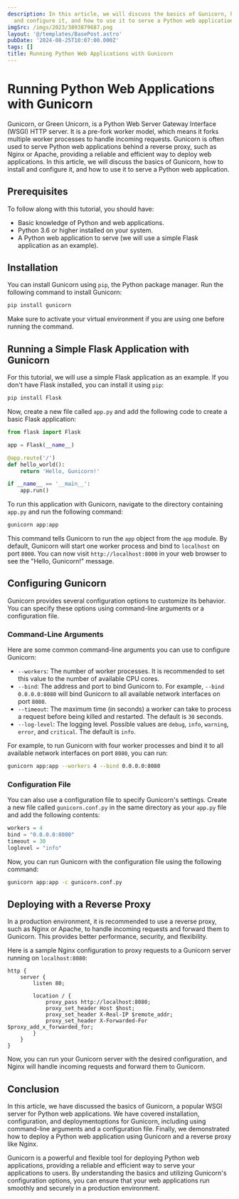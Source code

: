 ```yaml
---
description: In this article, we will discuss the basics of Gunicorn, how to install
  and configure it, and how to use it to serve a Python web application
imgSrc: /imgs/2023/3893879687.png
layout: '@/templates/BasePost.astro'
pubDate: '2024-08-25T10:07:00.000Z'
tags: []
title: Running Python Web Applications with Gunicorn
---
```


# Running Python Web Applications with Gunicorn

Gunicorn, or Green Unicorn, is a Python Web Server Gateway Interface (WSGI) HTTP server. It is a pre-fork worker model, which means it forks multiple worker processes to handle incoming requests. Gunicorn is often used to serve Python web applications behind a reverse proxy, such as Nginx or Apache, providing a reliable and efficient way to deploy web applications. In this article, we will discuss the basics of Gunicorn, how to install and configure it, and how to use it to serve a Python web application.

## Prerequisites

To follow along with this tutorial, you should have:

- Basic knowledge of Python and web applications.
- Python 3.6 or higher installed on your system.
- A Python web application to serve (we will use a simple Flask application as an example).

## Installation

You can install Gunicorn using `pip`, the Python package manager. Run the following command to install Gunicorn:

```bash
pip install gunicorn
```

Make sure to activate your virtual environment if you are using one before running the command.

## Running a Simple Flask Application with Gunicorn

For this tutorial, we will use a simple Flask application as an example. If you don't have Flask installed, you can install it using `pip`:

```bash
pip install Flask
```

Now, create a new file called `app.py` and add the following code to create a basic Flask application:

```python
from flask import Flask

app = Flask(__name__)

@app.route('/')
def hello_world():
    return 'Hello, Gunicorn!'

if __name__ == '__main__':
    app.run()
```

To run this application with Gunicorn, navigate to the directory containing `app.py` and run the following command:

```bash
gunicorn app:app
```

This command tells Gunicorn to run the `app` object from the `app` module. By default, Gunicorn will start one worker process and bind to `localhost` on port `8000`. You can now visit `http://localhost:8000` in your web browser to see the "Hello, Gunicorn!" message.

## Configuring Gunicorn

Gunicorn provides several configuration options to customize its behavior. You can specify these options using command-line arguments or a configuration file.

### Command-Line Arguments

Here are some common command-line arguments you can use to configure Gunicorn:

- `--workers`: The number of worker processes. It is recommended to set this value to the number of available CPU cores.
- `--bind`: The address and port to bind Gunicorn to. For example, `--bind 0.0.0.0:8080` will bind Gunicorn to all available network interfaces on port `8080`.
- `--timeout`: The maximum time (in seconds) a worker can take to process a request before being killed and restarted. The default is `30` seconds.
- `--log-level`: The logging level. Possible values are `debug`, `info`, `warning`, `error`, and `critical`. The default is `info`.

For example, to run Gunicorn with four worker processes and bind it to all available network interfaces on port `8080`, you can run:

```bash
gunicorn app:app --workers 4 --bind 0.0.0.0:8080
```

### Configuration File

You can also use a configuration file to specify Gunicorn's settings. Create a new file called `gunicorn.conf.py` in the same directory as your `app.py` file and add the following contents:

```python
workers = 4
bind = "0.0.0.0:8080"
timeout = 30
loglevel = "info"
```

Now, you can run Gunicorn with the configuration file using the following command:

```bash
gunicorn app:app -c gunicorn.conf.py
```

## Deploying with a Reverse Proxy

In a production environment, it is recommended to use a reverse proxy, such as Nginx or Apache, to handle incoming requests and forward them to Gunicorn. This provides better performance, security, and flexibility.

Here is a sample Nginx configuration to proxy requests to a Gunicorn server running on `localhost:8080`:

```
http {
    server {
        listen 80;

        location / {
            proxy_pass http://localhost:8080;
            proxy_set_header Host $host;
            proxy_set_header X-Real-IP $remote_addr;
            proxy_set_header X-Forwarded-For $proxy_add_x_forwarded_for;
        }
    }
}
```

Now, you can run your Gunicorn server with the desired configuration, and Nginx will handle incoming requests and forward them to Gunicorn.

## Conclusion

In this article, we have discussed the basics of Gunicorn, a popular WSGI server for Python web applications. We have covered installation, configuration, and deploymentoptions for Gunicorn, including using command-line arguments and a configuration file. Finally, we demonstrated how to deploy a Python web application using Gunicorn and a reverse proxy like Nginx.

Gunicorn is a powerful and flexible tool for deploying Python web applications, providing a reliable and efficient way to serve your applications to users. By understanding the basics and utilizing Gunicorn's configuration options, you can ensure that your web applications run smoothly and securely in a production environment.